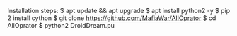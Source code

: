 Installation steps:
$ apt update && apt upgrade
$ apt install python2 -y
$ pip 2 install cython
$ git clone https://github.com/MafiaWar/AllOprator
$ cd AllOprator
$ python2 DroidDream.pu
